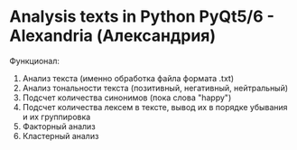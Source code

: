 # Analysis texts in Python PyQt5/6 - Alexandria (Александрия)

Функционал:
1. Анализ текста (именно обработка файла формата .txt)
2. Анализ тональности текста (позитивный, негативный, нейтральный)
3. Подсчет количества синонимов (пока слова "happy")
4. Подсчет количества лексем в тексте, вывод их в порядке убывания и их группировка
5. Факторный анализ
6. Кластерный анализ